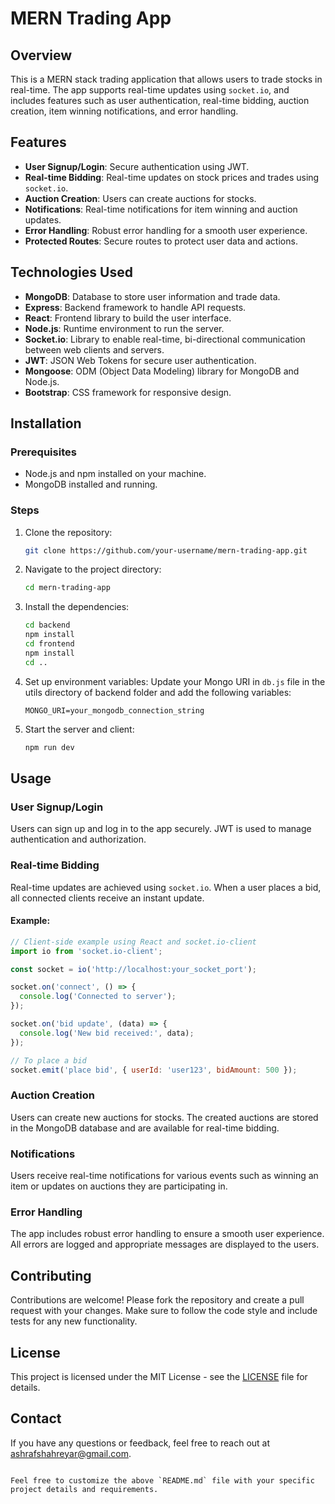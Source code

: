 # MERN Trading App

## Overview
This is a MERN stack trading application that allows users to trade stocks in real-time. The app supports real-time updates using `socket.io`, and includes features such as user authentication, real-time bidding, auction creation, item winning notifications, and error handling.

## Features
- **User Signup/Login**: Secure authentication using JWT.
- **Real-time Bidding**: Real-time updates on stock prices and trades using `socket.io`.
- **Auction Creation**: Users can create auctions for stocks.
- **Notifications**: Real-time notifications for item winning and auction updates.
- **Error Handling**: Robust error handling for a smooth user experience.
- **Protected Routes**: Secure routes to protect user data and actions.

## Technologies Used
- **MongoDB**: Database to store user information and trade data.
- **Express**: Backend framework to handle API requests.
- **React**: Frontend library to build the user interface.
- **Node.js**: Runtime environment to run the server.
- **Socket.io**: Library to enable real-time, bi-directional communication between web clients and servers.
- **JWT**: JSON Web Tokens for secure user authentication.
- **Mongoose**: ODM (Object Data Modeling) library for MongoDB and Node.js.
- **Bootstrap**: CSS framework for responsive design.

## Installation

### Prerequisites
- Node.js and npm installed on your machine.
- MongoDB installed and running.

### Steps
1. Clone the repository:
   ```bash
   git clone https://github.com/your-username/mern-trading-app.git

2. Navigate to the project directory:
   ```bash
   cd mern-trading-app
   ```
3. Install the dependencies:
   ```bash
   cd backend
   npm install
   cd frontend
   npm install
   cd ..
   ```
4. Set up environment variables:
   Update your Mongo URI in `db.js` file in the utils directory of backend folder and add the following variables:
   ```
   MONGO_URI=your_mongodb_connection_string
   ```

5. Start the server and client:
   ```bash
   npm run dev
   ```

## Usage

### User Signup/Login
Users can sign up and log in to the app securely. JWT is used to manage authentication and authorization.

### Real-time Bidding
Real-time updates are achieved using `socket.io`. When a user places a bid, all connected clients receive an instant update.

#### Example:
```javascript
// Client-side example using React and socket.io-client
import io from 'socket.io-client';

const socket = io('http://localhost:your_socket_port');

socket.on('connect', () => {
  console.log('Connected to server');
});

socket.on('bid update', (data) => {
  console.log('New bid received:', data);
});

// To place a bid
socket.emit('place bid', { userId: 'user123', bidAmount: 500 });
```

### Auction Creation
Users can create new auctions for stocks. The created auctions are stored in the MongoDB database and are available for real-time bidding.

### Notifications
Users receive real-time notifications for various events such as winning an item or updates on auctions they are participating in.

### Error Handling
The app includes robust error handling to ensure a smooth user experience. All errors are logged and appropriate messages are displayed to the users.

## Contributing
Contributions are welcome! Please fork the repository and create a pull request with your changes. Make sure to follow the code style and include tests for any new functionality.

## License
This project is licensed under the MIT License - see the [LICENSE](LICENSE) file for details.

## Contact
If you have any questions or feedback, feel free to reach out at [ashrafshahreyar@gmail.com](mailto:ashrafshahreyar@gmail.com).
```

Feel free to customize the above `README.md` file with your specific project details and requirements.